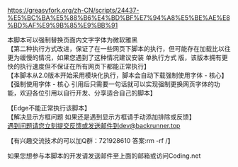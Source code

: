 https://greasyfork.org/zh-CN/scripts/24437-%E5%BC%BA%E5%88%B6%E4%BD%BF%E7%94%A8%E5%BE%AE%E8%BD%AF%E9%9B%85%E9%BB%91

本脚本可以强制替换页面内文字字体为微软雅黑<br>
【第二种执行方式改进，保证了在一些网页下脚本的执行，但可能存在加载比以往更为缓慢的情况，如果您遇到了这种情况建议安装 单执行方式 版，该版本拥有更快的执行速度但不保证在所有网页下都能正常执行】<br>
【本脚本从2.0版本开始采用模块化执行，脚本会自动下载强制使用字体 - 核心】<br>
【强制使用字体 - 核心 引用后只需要一句话就可以实现强制更换网页字体的功能，欢迎各位引用以自行开发、分享适合自己的脚本】<br>

【Edge不能正常执行该脚本】<br>
【解决显示方框问题 如果还是遇到显示方框请手动添加排除或反馈】<br>
遇到问题请您立刻提交反馈或发送邮件到dev@backrunner.top<br>

【有兴趣交流技术的可以加Q群：721928610 答案:rm -rf /】<br>

如果您想参与本脚本的开发请发送邮件至上面的邮箱或访问Coding.net
